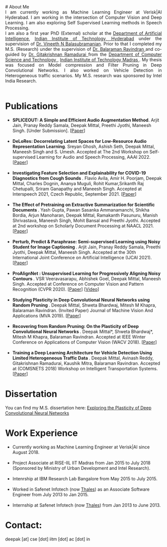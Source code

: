 <head>
<title> 
Deepak Mittal
 </title>
</head>
# About Me
<div style = "text-align: justify"> I am currently working as Machine Learning Engineer at Verisk|AI Hyderabad. I am working in the intersection of Computer Vision and Deep Learning. I am also exploring Self Supervised Learning methods in Speech Processing. 
 <br />
I am also a first year PhD (External) scholar at the <a href="https://ai.iith.ac.in/">Department of Artificial Intelligence</a>, <a href="https://iith.ac.in/">Indian Institute of Technology, Hyderabad</a> under the supervision of <a href="https://www.iith.ac.in/~vineethnb/">Dr. Vineeth N Balasubramanian</a>. Prior to that I completed my M.S. (Research) under the supervision of <a href="https://www.cse.iitm.ac.in/~ravi/"> Dr. Balaraman Ravindran </a> and co-guided by <a href="https://civil.iitm.ac.in/?page_id=848"> Dr. Gitakrishnan Ramadurai </a> from the <a href="https://www.cse.iitm.ac.in/"> Department of Computer Science and Technology </a>, <a href="https://www.iitm.ac.in/"> Indian Institute of Technology Madras </a>. My thesis was focused on Model compression and Filter Pruning in Deep Convolutional Networks. I also worked on Vehicle Detection in Heterogeneous traffic scenarios. My M.S. research was sponsored by Intel India Research.
</div>

<br />

# Publications
<ul>
 <li> <b>  SPLICEOUT: A Simple and Efficient Audio Augmentation Method</b>. Arjit Jain, Pranay Reddy Samala, Deepak Mittal, Preethi Jyothi, Maneesh Singh. [Under Submission]. [<a href="https://arxiv.org/pdf/2110.00046.pdf">Paper</a>]</li>
 <br />
 
 <li> <b>  DeLoRes: Decorrelating Latent Spaces for Low-Resource Audio Representation Learning</b>. Sreyan Ghosh, Ashish Seth, Deepak Mittal, Maneesh Singh and S. Umesh. Accepted at The 2nd Workshop on Self-supervised Learning for Audio and Speech Processing, AAAI 2022. [<a href="https://aaai-sas-2022.github.io/static/media/aaai_delores_final.499ddb39.pdf">Paper</a>]</li>
 <br />
 
 <li> <b>  Investigating Feature Selection and Explainability for COVID-19 Diagnostics from Cough Sounds </b>. Flavio Avila, Amir H. Poorjam, Deepak Mittal, Charles Dognin, Ananya Muguli, Rohit Kumar,Srikanth Raj Chetupalli, Sriram Ganapathy and Maneesh Singh. Accepted at Interspeech 2021, Czech Republic, September 2021. [<a href="https://www.isca-speech.org/archive/pdfs/interspeech_2021/avila21_interspeech.pdf">Paper</a>]</li>
 <br />
 
 <li> <b>  The Effect of Pretraining on Extractive Summarization for Scientific Documents </b>. Yash Gupta, Pawan Sasanka Ammanamanchi, Shikha Bordia, Arjun Manoharan, Deepak Mittal, Ramakanth Pasunuru, Manish Shrivastava, Maneesh Singh, Mohit Bansal and Preethi Jyothi. Accepted at 2nd workshop on Scholarly Document Processing at NAACL 2021. [<a href="https://aclanthology.org/2021.sdp-1.9/">Paper</a>]</li>
 <br />
 
 <li> <b> Perturb, Predict & Paraphrase: Semi-supervised Learning using Noisy Student for Image Captioning </b>. Arjit Jain, Pranay Reddy Samala, Preethi Jyothi, Deepak Mittal, Maneesh Singh. Accepted at the 30th International Joint Conference on Artificial Intelligence (IJCAI 2021). [<a href="https://www.ijcai.org/proceedings/2021/0105.pdf">Paper</a>]</li>
 <br />
 <li> <b> ProAlignNet : Unsupervised Learning for Progressively Aligning Noisy Contours </b>. VSR Veeravasarapu, Abhishek Goel, Deepak Mittal, Maneesh Singh. Accepted at Conference on Computer Vision and Pattern Recognition (CVPR 2020). [<a href="https://openaccess.thecvf.com/content_CVPR_2020/papers/Veeravasarapu_ProAlignNet_Unsupervised_Learning_for_Progressively_Aligning_Noisy_Contours_CVPR_2020_paper.pdf">Paper</a>] [<a href="https://www.youtube.com/watch?v=0L7CUIDZ46c">Video</a>] </li>
 <br />
 <li> <b> Studying Plasticity in Deep Convolutional Neural Networks using Random Pruning </b>. Deepak Mittal, Shweta Bhardwaj, Mitesh M Khapra, Balaraman Ravindran. (Invited Paper) Journal of Machine Vision And Applications (MVA 2019). [<a href="https://arxiv.org/pdf/1812.10240?ref=https://githubhelp.com">Paper</a>]</li>
 <br />
 <li> <b> Recovering from Random Pruning: On the Plasticity of Deep Convolutional Neural Networks </b>. Deepak Mittal*, Shweta Bhardwaj*, Mitesh M Khapra, Balaraman Ravindran. Accepted at IEEE Winter Conference on Applications of Computer Vision (WACV 2018). [<a href="https://arxiv.org/pdf/1801.10447?ref=https://githubhelp.com">Paper</a>]</li>
 <br />
 <li> <b> Training a Deep Learning Architecture for Vehicle Detection Using Limited Heterogeneous Traffic Data </b>. Deepak Mittal, Avinash Reddy, Gitakrishnan Ramadurai, Kaushik Mitra, Balaraman Ravindran. Accepted at (COMSNETS 2018) Workshop on Intelligent Transportation Systems. [<a href="https://ieeexplore.ieee.org/abstract/document/8328279">Paper</a>]</li>
</ul>

# Dissertation
You can find my M.S. dissertation here: <a href="https://drive.google.com/open?id=1kicn7y6rcqm_IjsccfTmRpkq7jYyDwq3"> Exploring the Plasticity of Deep Convolutional Neural Networks</a>

# Work Experience
<ul>
<li> Currently working as Machine Learning Engineer at Verisk|AI since August 2018.</li>
 <br />
<li> Project Associate at RISE-IIL IIT Madras from Jan 2015 to July 2018 (Sponsored by Ministry of Urban Development and Intel Research).</li>
 <br />
<li> Intenrship at IBM Research Lab Bangalore from May 2015 to July 2015.</li>
 <br />
<li> Worked in Safenet Infotech (now <a href="https://www.thalesgroup.com/en"> Thales</a>) as an Associate Software Engineer from July 2013 to Jan 2015.</li>
 <br />
<li> Internship at Safenet Infotech (now <a href="https://www.thalesgroup.com/en"> Thales</a>) from Jan 2013 to June 2013.</li>
</ul>

# Contact:
deepak [at] cse [dot] iitm [dot] ac [dot] in

